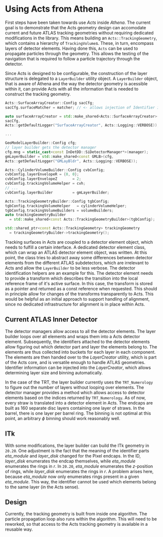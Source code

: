 # Using Acts from Athena

First steps have been taken towards use *Acts* inside *Athena*. The current goal
is to demonstrate that the Acts geometry design can accomodate current and
future ATLAS tracking geometries without requiring dedicated modifications in
the library.  This means building an `Acts::TrackingGeometry`, which contains a
hierarchy of `TrackingVolume`s. These, in turn, encompass layers of detector
elements.  Having done this, `Acts` can be used to propagate particles through
the geometry. This allows the testing of the navigation that is required to
follow a particle trajectory through the detector.

Since Acts is designed to be configurable, the construction of the layer
structure is delegated to a `LayerBuilder` utility object. A `LayerBuilder`
object, that is aware of Athena and the way the detector geometry is acessible
within it, can provide Acts with all the information that is needed to construct
the tracking geometry.

```cpp
Acts::SurfaceArrayCreator::Config sacCfg;
sacCfg.surfaceMatcher = matcher; // <- allows injection of Identifier info

auto surfaceArrayCreator = std::make_shared<Acts::SurfaceArrayCreator>(
sacCfg,
Acts::getDefaultLogger("SurfaceArrayCreator", Acts::Logging::VERBOSE));

...

GeoModelLayerBuilder::Config cfg;
// layer builder gets the detector manager
cfg.mng = static_cast<const InDetDD::SiDetectorManager*>(manager);
gmLayerBuilder = std::make_shared<const GMLB>(cfg,
Acts::getDefaultLogger("GMLayBldr", Acts::Logging::VERBOSE));

Acts::CylinderVolumeBuilder::Config cvbConfig;
cvbConfig.layerEnvelopeR = {0, 0};
cvbConfig.layerEnvelopeZ       = 2;
cvbConfig.trackingVolumeHelper = cvh;
// ...
cvbConfig.layerBuilder         = gmLayerBuilder;

Acts::TrackingGeometryBuilder::Config tgbConfig;
tgbConfig.trackingVolumeHelper   = cylinderVolumeHelper;
tgbConfig.trackingVolumeBuilders = volumeBuilders;
auto trackingGeometryBuilder
  = std::make_shared<const Acts::TrackingGeometryBuilder>(tgbConfig);

std::shared_ptr<const Acts::TrackingGeometry> trackingGeometry
  = trackingGeometryBuilder->trackingGeometry();
```

Tracking surfaces in Acts are coupled to a detector element object, which needs
to fulfill a certain interface. A dedicated detector element class, which can
wrap an ATLAS detector element object, was written. At this point, the class
tries to abstract away some differences between detector elements from the
different ATLAS subdetectors, which are irrelevant to Acts and allow the
`LayerBuilder` to be less verbose. The detector identification helpers are an
example for this. The detector element needs to provide a transform which
describes the transition into the local reference frame of it's active surface.
In this case, the transform is stored as a pointer and returned as a const
reference when requested. This should in principle allow for changes of the
transforms transparently to Acts. This would be helpful as an initial approach
to support handling of alignment, since no dedicated infrastructure for
alignment is in place within Acts.

## Current ATLAS Inner Detector

The detector managers allow access to all the detector elements. The layer
builder loops over all elements and wraps them into a Acts detector element.
Subsequently, the identifiers attached to the detector elements allow figuring
out which detector part and layer the elements belong to. The elements are thus
collected into buckets for each layer in each component. The elements are then
handed over to the *LayerCreator* utility, which is part of the Acts core, and
is versatile enough to handle ATLAS geometries. Identifier information can be
injected into the *LayerCreator*, which allows determining layer size and
binning automatically.

In the case of the TRT, the layer builder currently uses the `TRT_Numerology` to
figure out the number of layers without looping over elements. The detector
manager provides a method which allows access to detector elements based on the
indices returned by `TRT_Numerology`. As of now, every straw is translated into
a detector element in Acts. The endcaps are built as 160 separate disc layers
containing one layer of straws. In the barrel, there is one layer per barrel
ring. The binning is not optimal at this point, an arbitrary $\phi$ binning
should work reasonably well.

## ITk

With some modifications, the layer builder can build the ITk geometry in
`20.20`. One adjustment is the fact that the meaning of the identifier parts
*eta_module* and *layer_disk* changed for the Pixel endcaps. In the ID,
*layer_disk* enumerates the endcap themselves, while *eta_module* enumerates the
rings in $r$. In `20.20`, *eta_module* enumerates the $z$-position of rings,
while *layer_disk* enumerates the rings in $r$. A problem arises here, because
*eta_module* now only enumerates rings present in a given *eta_module*. This
way, the identifier cannot be used which elements belong to the same layer (in
the Acts sense).

## Design

Currently, the tracking geometry is built from inside one algorithm. The
particle propagation loop also runs within the algorithm. This will need to be
reworked, so that access to the Acts tracking geometry is available in a
reusable way.
